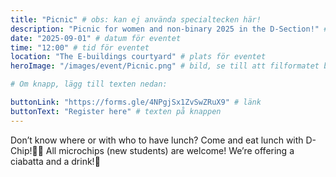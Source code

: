 ```yaml
---
title: "Picnic" # obs: kan ej använda specialtecken här!
description: "Picnic for women and non-binary 2025 in the D-Section!" # jag tror inte denna syns någonstans...?
date: "2025-09-01" # datum för eventet
time: "12:00" # tid för eventet
location: "The E-buildings courtyard" # plats för eventet
heroImage: "/images/event/Picnic.png" # bild, se till att filformatet blir rätt!

# Om knapp, lägg till texten nedan:

buttonLink: "https://forms.gle/4NPgjSx1ZvSwZRuX9" # länk
buttonText: "Register here" # texten på knappen
---
```


Don’t know where or with who to have lunch? Come and eat lunch with D-Chip!🤩💓 All microchips (new students) are welcome! We’re offering a ciabatta and a drink!🥰
